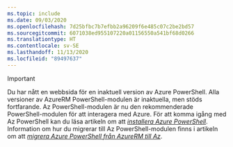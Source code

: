 ```yaml
---
ms.topic: include
ms.date: 09/03/2020
ms.openlocfilehash: 7d25bfbc7b7efbb2a96209f6e485c07c2be2bd57
ms.sourcegitcommit: 6071038ed955107220a01156550a541bf68d0266
ms.translationtype: HT
ms.contentlocale: sv-SE
ms.lasthandoff: 11/13/2020
ms.locfileid: "89497637"
---
```

> [!IMPORTANT]
> Du har nått en webbsida för en inaktuell version av Azure PowerShell. Alla versioner av AzureRM PowerShell-modulen är inaktuella, men stöds fortfarande. Az PowerShell-modulen är nu den rekommenderade PowerShell-modulen för att interagera med Azure. För att komma igång med Az PowerShell kan du läsa artikeln om att [_installera Azure PowerShell_](https://docs.microsoft.com/powershell/azure/install-az-ps). Information om hur du migrerar till Az PowerShell-modulen finns i artikeln om att [_migrera Azure PowerShell från AzureRM till Az_](https://aka.ms/azpsmigrate).
